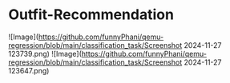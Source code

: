 # Outfit-Recommendation

![Image](https://github.com/funnyPhani/qemu-regression/blob/main/classification_task/Screenshot 2024-11-27 123739.png)
![Image](https://github.com/funnyPhani/qemu-regression/blob/main/classification_task/Screenshot 2024-11-27 123647.png)

